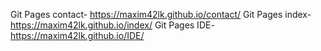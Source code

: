 Git Pages contact- https://maxim42lk.github.io/contact/
Git Pages index- https://maxim42lk.github.io/index/
Git Pages IDE- https://maxim42lk.github.io/IDE/
